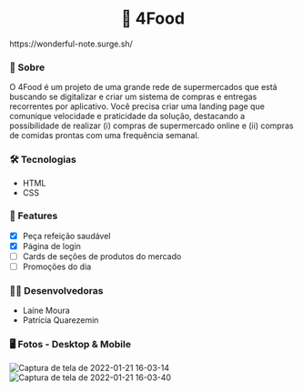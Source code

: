 <h1 align="center">&#129367 4Food</h1>
https://wonderful-note.surge.sh/

   ### 📄 Sobre

O 4Food é um projeto de uma grande rede de supermercados que está buscando se digitalizar e criar um sistema de compras e entregas recorrentes por aplicativo. Você precisa criar uma landing page que comunique velocidade e praticidade da solução, destacando a possibilidade de realizar (i) compras de supermercado online e (ii) compras de comidas prontas com uma frequência semanal.

 ### 🛠 Tecnologias
  - HTML
  - CSS

 ### 📲 Features
  
  - [x] Peça refeição saudável
  - [x] Página de login
  - [ ] Cards de seções de produtos do mercado
  - [ ] Promoções do dia

### 👩‍💻 Desenvolvedoras
  - Laíne Moura
  - Patrícia Quarezemin
   


  ### 🖥 Fotos - Desktop & Mobile
   

![Captura de tela de 2022-01-21 16-03-14](https://user-images.githubusercontent.com/56762847/150585413-eec85ae7-3b36-47de-8e4f-c9002ea41ee5.png)
![Captura de tela de 2022-01-21 16-03-40](https://user-images.githubusercontent.com/56762847/150585418-d1ac3ceb-7354-4fef-9837-c4377efbc3aa.png)

